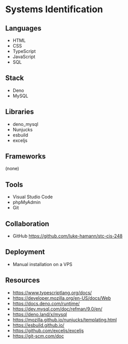 # Systems Identification

## Languages

- HTML
- CSS
- TypeScript
- JavaScript
- SQL

## Stack

- Deno
- MySQL

## Libraries

- deno_mysql
- Nunjucks
- esbuild
- exceljs

## Frameworks

(none)

## Tools

- Visual Studio Code
- phpMyAdmin
- Git

## Collaboration

- GitHub <https://github.com/luke-hamann/stc-cis-248>

## Deployment

- Manual installation on a VPS

## Resources

- <https://www.typescriptlang.org/docs/>
- <https://developer.mozilla.org/en-US/docs/Web>
- <https://docs.deno.com/runtime/>
- <https://dev.mysql.com/doc/refman/9.0/en/>
- <https://deno.land/x/mysql>
- <https://mozilla.github.io/nunjucks/templating.html>
- <https://esbuild.github.io/>
- <https://github.com/exceljs/exceljs>
- <https://git-scm.com/doc>
